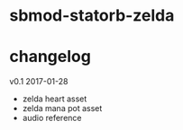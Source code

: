 # sbmod-statorb-zelda
# changelog

v0.1 2017-01-28
+ zelda heart asset
+ zelda mana pot asset
+ audio reference
